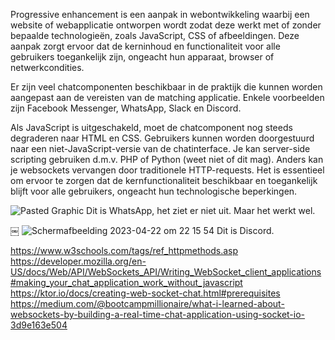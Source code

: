 
Progressive enhancement is een aanpak in webontwikkeling waarbij een website of webapplicatie ontworpen wordt zodat deze werkt met of zonder bepaalde technologieën, zoals JavaScript, CSS of afbeeldingen. Deze aanpak zorgt ervoor dat de kerninhoud en functionaliteit voor alle gebruikers toegankelijk zijn, ongeacht hun apparaat, browser of netwerkcondities.

Er zijn veel chatcomponenten beschikbaar in de praktijk die kunnen worden aangepast aan de vereisten van de matching applicatie. Enkele voorbeelden zijn Facebook Messenger, WhatsApp, Slack en Discord.

Als JavaScript is uitgeschakeld, moet de chatcomponent nog steeds degraderen naar HTML en CSS. Gebruikers kunnen worden doorgestuurd naar een niet-JavaScript-versie van de chatinterface. Je kan server-side scripting gebruiken d.m.v. PHP of Python (weet niet of dit mag). Anders kan je websockets vervangen door traditionele HTTP-requests.  Het is essentieel om ervoor te zorgen dat de kernfunctionaliteit beschikbaar en toegankelijk blijft voor alle gebruikers, ongeacht hun technologische beperkingen.

![Pasted Graphic](https://user-images.githubusercontent.com/92280247/233804980-9dbd44fe-8b77-4aee-aee7-42f28b5253ce.png)
Dit is WhatsApp, het ziet er niet uit. Maar het werkt wel.

￼
![Schermafbeelding 2023-04-22 om 22 15 54](https://user-images.githubusercontent.com/92280247/233805064-fb9a676e-8812-4721-83e4-fba0682e94f9.png)
Dit is Discord.


https://www.w3schools.com/tags/ref_httpmethods.asp
https://developer.mozilla.org/en-US/docs/Web/API/WebSockets_API/Writing_WebSocket_client_applications#making_your_chat_application_work_without_javascript
https://ktor.io/docs/creating-web-socket-chat.html#prerequisites
https://medium.com/@bootcampmillionaire/what-i-learned-about-websockets-by-building-a-real-time-chat-application-using-socket-io-3d9e163e504
